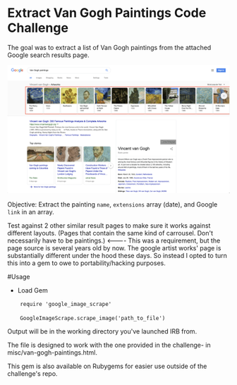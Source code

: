 # Extract Van Gogh Paintings Code Challenge

The goal was to extract a list of Van Gogh paintings from the attached Google search results page.

![Van Gogh paintings](https://github.com/serpapi/code-challenge/blob/master/files/van-gogh-paintings.png?raw=true "Van Gogh paintings")

Objective: Extract the painting `name`, `extensions` array (date), and Google `link` in an array.


[relevant test]: https://github.com/serpapi/test-knowledge-graph-desktop/blob/master/spec/knowledge_graph_claude_monet_paintings_spec.rb
[sample json]: https://raw.githubusercontent.com/serpapi/code-challenge/master/files/van-gogh-paintings.json
[html file]: https://raw.githubusercontent.com/serpapi/code-challenge/master/files/van-gogh-paintings.html
[expected array]: https://raw.githubusercontent.com/serpapi/code-challenge/master/files/expected-array.json

Test against 2 other similar result pages to make sure it works against different layouts. (Pages that contain the same kind of carrousel. Don't necessarily have to be paintings.) <---- This was a requirement, but the page source is several years old by now. The google artist works' page is substantially different under the hood these days. So instead I opted to turn this into a gem to owe to portability/hacking purposes.



#Usage

- Load Gem
```
	require 'google_image_scrape'

	GoogleImageScrape.scrape_image('path_to_file')
```

Output will be in the working directory you've launched IRB from.

The file is designed to work with the one provided in the challenge- in misc/van-gogh-paintings.html.

This gem is also available on Rubygems for easier use outside of the challenge's repo.

